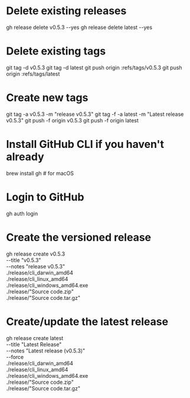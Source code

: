 # Delete existing releases
gh release delete v0.5.3 --yes
gh release delete latest --yes

# Delete existing tags
git tag -d v0.5.3
git tag -d latest
git push origin :refs/tags/v0.5.3
git push origin :refs/tags/latest

# Create new tags
git tag -a v0.5.3 -m "release v0.5.3"
git tag -f -a latest -m "Latest release v0.5.3"
git push -f origin v0.5.3
git push -f origin latest


# Install GitHub CLI if you haven't already
brew install gh  # for macOS

# Login to GitHub
gh auth login

# Create the versioned release
gh release create v0.5.3 \
  --title "v0.5.3" \
  --notes "release v0.5.3" \
  ./release/cli_darwin_amd64 \
  ./release/cli_linux_amd64 \
  ./release/cli_windows_amd64.exe \
  ./release/"Source code.zip" \
  ./release/"Source code.tar.gz"

# Create/update the latest release
gh release create latest \
  --title "Latest Release" \
  --notes "Latest release (v0.5.3)" \
  --force \
  ./release/cli_darwin_amd64 \
  ./release/cli_linux_amd64 \
  ./release/cli_windows_amd64.exe \
  ./release/"Source code.zip" \
  ./release/"Source code.tar.gz"
